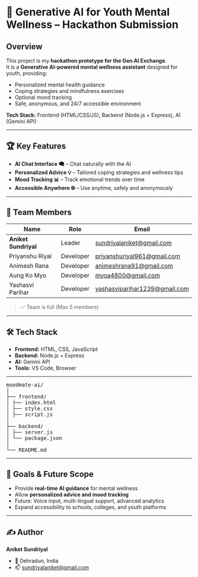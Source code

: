 # 🚀 Generative AI for Youth Mental Wellness – Hackathon Submission

## Overview
This project is my **hackathon prototype for the Gen AI Exchange**.  
It is a **Generative AI-powered mental wellness assistant** designed for youth, providing:

- Personalized mental health guidance  
- Coping strategies and mindfulness exercises  
- Optional mood tracking  
- Safe, anonymous, and 24/7 accessible environment  

**Tech Stack:** Frontend (HTML/CSS/JS), Backend (Node.js + Express), AI (Gemini API)

---

## 🏆 Key Features
- **AI Chat Interface 🗨️** – Chat naturally with the AI  
- **Personalized Advice 💡** – Tailored coping strategies and wellness tips  
- **Mood Tracking 📊** – Track emotional trends over time  
- **Accessible Anywhere 🌐** – Use anytime, safely and anonymously  

---

## 👥 Team Members
| Name | Role | Email |
|------|------|-------|
| **Aniket Sundriyal** | Leader | sundriyalaniket@gmail.com |
| Priyanshu Riyal | Developer | priyanshuriyal961@gmail.com |
| Animesh Rana | Developer | animeshrana91@gmail.com |
| Aung Ko Myo | Developer | myoa4800@gmail.com |
| Yashasvi Parihar | Developer | yashasviparihar1239@gmail.com |

> ✅ Team is full (Max 5 members)

---

## 🛠️ Tech Stack
- **Frontend:** HTML, CSS, JavaScript  
- **Backend:** Node.js + Express  
- **AI:** Gemini API  
- **Tools:** VS Code, Browser  

---

<pre>
moodmate-ai/
│
├── frontend/
│ ├── index.html
│ ├── style.css
│ ├── script.js
│
├── backend/
│ ├── server.js
│ └── package.json
│
└── README.md
</pre>

---

## 🎯 Goals & Future Scope
- Provide **real-time AI guidance** for mental wellness  
- Allow **personalized advice and mood tracking**  
- Future: Voice input, multi-lingual support, advanced analytics  
- Expand accessibility to schools, colleges, and youth platforms  

---

## ✍️ Author
**Aniket Sundriyal**  
- 📍 Dehradun, India  
- 📫 sundriyalaniket@gmail.com


